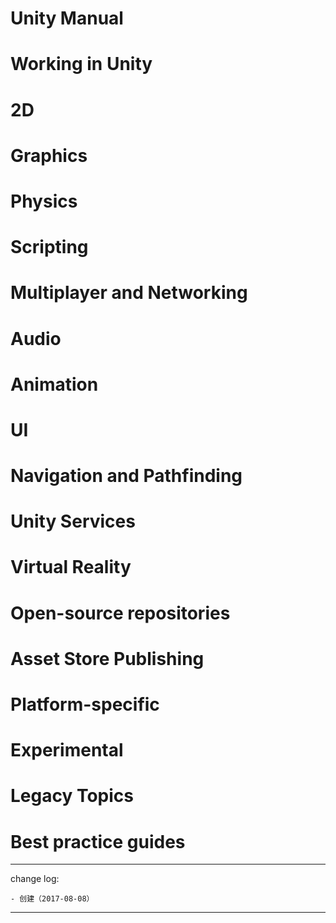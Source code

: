 # Unity Manual

# Working in Unity

# 2D

# Graphics

# Physics

# Scripting

# Multiplayer and Networking

# Audio

# Animation

# UI

# Navigation and Pathfinding

# Unity Services

# Virtual Reality

# Open-source repositories

# Asset Store Publishing

# Platform-specific

# Experimental

# Legacy Topics

# Best practice guides

---

change log: 

	- 创建（2017-08-08）

---




